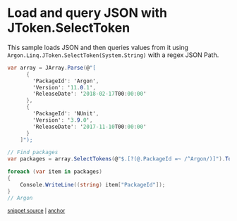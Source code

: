# Load and query JSON with JToken.SelectToken

This sample loads JSON and then queries values from it using `Argon.Linq.JToken.SelectToken(System.String)` with a regex JSON Path.

<!-- snippet: RegexQuery -->
<a id='snippet-regexquery'></a>
```cs
var array = JArray.Parse(@"[
      {
        'PackageId': 'Argon',
        'Version': '11.0.1',
        'ReleaseDate': '2018-02-17T00:00:00'
      },
      {
        'PackageId': 'NUnit',
        'Version': '3.9.0',
        'ReleaseDate': '2017-11-10T00:00:00'
      }
    ]");

// Find packages
var packages = array.SelectTokens(@"$.[?(@.PackageId =~ /^Argon/)]").ToList();

foreach (var item in packages)
{
    Console.WriteLine((string) item["PackageId"]);
}
// Argon
```
<sup><a href='/src/Tests/Documentation/Samples/JsonPath/RegexQuery.cs#L35-L57' title='Snippet source file'>snippet source</a> | <a href='#snippet-regexquery' title='Start of snippet'>anchor</a></sup>
<!-- endSnippet -->
